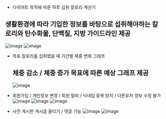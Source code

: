 - 다이어트 목적에 따른 하루 섭취 칼로리 계산기
    
## 생활환경에 따라 기입한 정보를 바탕으로 섭취해야하는 칼로리와 탄수화물, 단백질, 지방 가이드라인 제공
  ![image](https://github.com/user-attachments/assets/3d3573d0-9676-4b7f-a712-d5fa6139f128)
      ![image](https://github.com/user-attachments/assets/0d316758-7489-48fe-900e-8458a42ef329)

    
- 목표 칼로리를 섭취했을 때 기간별 체중
    변화 그래프
    ## 체중 감소 / 체중 증가 목표에 따른 예상 그래프 제공
    ![image](https://github.com/user-attachments/assets/4bfac0cf-2bf6-45f9-b9ec-844c3fa4b1fa)

    
- 회원가입 / 개인정보 변경 / 회원 탈퇴 / 닉네임 중복 방지 / 다른유저 정보 수정 불가
    ![image](https://github.com/user-attachments/assets/3cacbde8-548e-46c5-a6f1-c4a7d6743850)
    ![image](https://github.com/user-attachments/assets/a7d747c4-5833-4a49-b820-0f8dba38eb4e)
    ![image](https://github.com/user-attachments/assets/1de985ab-4970-47cd-90c5-f7ce6273180b)

    
    
- 사진 게시판 게시글 올리기 / 댓글 기능
    ![image](https://github.com/user-attachments/assets/fee192ae-7e75-41c6-b09f-bf1f135eda2a)
    ![image](https://github.com/user-attachments/assets/d2ec1e64-c90a-46ba-b48a-5d5d92eacb5b)
